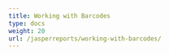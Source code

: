 ```yaml
---
title: Working with Barcodes
type: docs
weight: 20
url: /jasperreports/working-with-barcodes/
---
```



